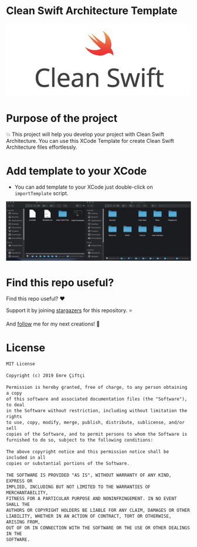 # Clean Swift Architecture Template


<p align="center">
<img src="sources/clean-swift.png" />
</p>


Purpose of the project
======================

:boom: This project will help you develop your project with Clean Swift Architecture. You can use this XCode Template for create Clean Swift Architecture files effortlessly.


Add template to your XCode
======================

* You can add template to your XCode just double-click on `importTemplate` script.


<p align="center">
<img src="sources/tutorial.gif" />
</p>



Find this repo useful?
======================

Find this repo useful? :heart: 

Support it by joining [stargazers](https://github.com/emrcftci/CleanSwiftTemplate/stargazers) for this repository. :star: 

And [follow](https://github.com/emrcftci) me for my next creations! 🤩

License
=======

```
MIT License

Copyright (c) 2019 Emre Çiftçi

Permission is hereby granted, free of charge, to any person obtaining a copy
of this software and associated documentation files (the "Software"), to deal
in the Software without restriction, including without limitation the rights
to use, copy, modify, merge, publish, distribute, sublicense, and/or sell
copies of the Software, and to permit persons to whom the Software is
furnished to do so, subject to the following conditions:

The above copyright notice and this permission notice shall be included in all
copies or substantial portions of the Software.

THE SOFTWARE IS PROVIDED "AS IS", WITHOUT WARRANTY OF ANY KIND, EXPRESS OR
IMPLIED, INCLUDING BUT NOT LIMITED TO THE WARRANTIES OF MERCHANTABILITY,
FITNESS FOR A PARTICULAR PURPOSE AND NONINFRINGEMENT. IN NO EVENT SHALL THE
AUTHORS OR COPYRIGHT HOLDERS BE LIABLE FOR ANY CLAIM, DAMAGES OR OTHER
LIABILITY, WHETHER IN AN ACTION OF CONTRACT, TORT OR OTHERWISE, ARISING FROM,
OUT OF OR IN CONNECTION WITH THE SOFTWARE OR THE USE OR OTHER DEALINGS IN THE
SOFTWARE.
```
